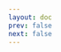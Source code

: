 ```yaml
---
layout: doc
prev: false
next: false
---
```


<CustomItemBox :item="{
  name: '黑色染发剂',
  icon: '/wiki/item/dye_black.png',
  type: '染色剂',
  description: '',
  params: {
    stack: 1,
    durability: -1 
  },
  obtain: {
    found: [],
    npc: [],
    shop: [],
    gardening: []
  }
}" />
